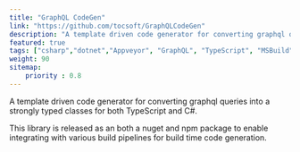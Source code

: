 ```yaml
---
title: "GraphQL CodeGen"
link: "https://github.com/tocsoft/GraphQLCodeGen"
description: "A template driven code generator for converting graphql queries into a strongly typed classes for both TypeScript and C#."
featured: true
tags: ["csharp","dotnet","Appveyor", "GraphQL", "TypeScript", "MSBuild", "npm"]
weight: 90
sitemap: 
    priority : 0.8
---
```


A template driven code generator for converting graphql queries into a strongly typed classes for both TypeScript and C#.

This library is released as an both a nuget and npm package to enable integrating with various build pipelines for build time code generation.